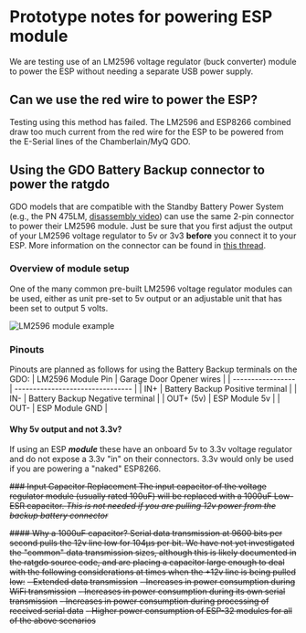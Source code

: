 # Prototype notes for powering ESP module
We are testing use of an LM2596 voltage regulator (buck converter) module to power the ESP without needing a separate USB power supply.  

## Can we use the red wire to power the ESP?
Testing using this method has failed.  The LM2596 and ESP8266 combined draw too much current from the red wire for the ESP to be powered from the E-Serial lines of the Chamberlain/MyQ GDO. 

## Using the GDO Battery Backup connector to power the ratgdo
GDO models that are compatible with the Standby Battery Power System (e.g., the PN 475LM, [disassembly video](https://www.youtube.com/watch?v=qWsHb-kiO6w)) can use the same 2-pin connector to power their LM2596 module.  Just be sure that you first adjust the output of your LM2596 voltage regulator to 5v or 3v3 **before** you connect it to your ESP.  More information on the connector can be found in [this thread](https://www.garagejournal.com/forum/threads/battery-backuo-connector-for-liftmaster-8500-garage-door-opener.514321/).

### Overview of module setup
One of the many common pre-built LM2596 voltage regulator modules can be used, either as unit pre-set to 5v output or an adjustable unit that has been set to output 5 volts.

![LM2596 module example](https://github.com/Kaldek/rat-ratgdo/blob/main/images/LM2596%20module.jpg)

### Pinouts

Pinouts are planned as follows for using the Battery Backup terminals on the GDO:
| LM2596 Module Pin | Garage Door Opener wires         |
| ----------------- | -------------------------------- |
| IN+               | Battery Backup Positive terminal |
| IN-               | Battery Backup Negative terminal |
| OUT+  (5v)        | ESP Module 5v                    |
| OUT-              | ESP Module GND                   |

#### Why 5v output and not 3.3v?
If using an ESP ***module*** these have an onboard 5v to 3.3v voltage regulator and do not expose a 3.3v "in" on their connectors.  3.3v would only be used if you are powering a "naked" ESP8266.


~~### Input Capacitor Replacement
The input capacitor of the voltage regulator module (usually rated 100uF) will be replaced with a 1000uF Low-ESR capacitor.
*This is not needed if you are pulling 12v power from the backup battery connector*~~

~~#### Why a 1000uF capacitor?
Serial data transmission at 9600 bits per second pulls the 12v line low for 104µs per bit.  We have not yet investigated the "common" data transmission sizes, although this is likely documented in the ratgdo source code, and are placing a capacitor large enough to deal with the following considerations at times when the +12v line is being pulled low:~~
~~- Extended data transmission~~
~~- Increases in power consumption during WiFi transmission~~
~~- Increases in power consumption during its own serial transmission~~
~~- Increases in power consumption during processing of received serial data~~
~~- Higher power consumption of ESP-32 modules for all of the above scenarios~~



